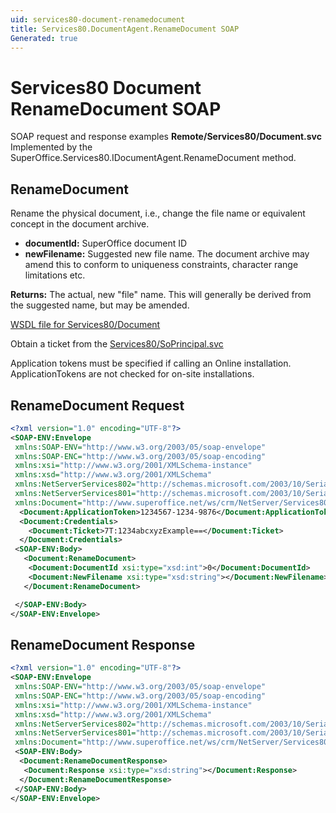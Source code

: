 ```yaml
---
uid: services80-document-renamedocument
title: Services80.DocumentAgent.RenameDocument SOAP
Generated: true
---
```


# Services80 Document RenameDocument SOAP

SOAP request and response examples **Remote/Services80/Document.svc**
Implemented by the <see cref="M:SuperOffice.Services80.IDocumentAgent.RenameDocument">SuperOffice.Services80.IDocumentAgent.RenameDocument</see> method.

## RenameDocument

Rename the physical document, i.e., change the file name or equivalent concept in the document archive.

* **documentId:** SuperOffice document ID
* **newFilename:** Suggested new file name. The document archive may amend this to conform to uniqueness constraints, character range limitations etc.

**Returns:** The actual, new "file" name. This will generally be derived from the suggested name, but may be amended.


[WSDL file for Services80/Document](../Services80-Document.md)

Obtain a ticket from the [Services80/SoPrincipal.svc](../SoPrincipal/index.md)

Application tokens must be specified if calling an Online installation. ApplicationTokens are not checked for on-site installations.

## RenameDocument Request

```xml
<?xml version="1.0" encoding="UTF-8"?>
<SOAP-ENV:Envelope
 xmlns:SOAP-ENV="http://www.w3.org/2003/05/soap-envelope"
 xmlns:SOAP-ENC="http://www.w3.org/2003/05/soap-encoding"
 xmlns:xsi="http://www.w3.org/2001/XMLSchema-instance"
 xmlns:xsd="http://www.w3.org/2001/XMLSchema"
 xmlns:NetServerServices802="http://schemas.microsoft.com/2003/10/Serialization/Arrays"
 xmlns:NetServerServices801="http://schemas.microsoft.com/2003/10/Serialization/"
 xmlns:Document="http://www.superoffice.net/ws/crm/NetServer/Services80">
  <Document:ApplicationToken>1234567-1234-9876</Document:ApplicationToken>
  <Document:Credentials>
    <Document:Ticket>7T:1234abcxyzExample==</Document:Ticket>
  </Document:Credentials>
 <SOAP-ENV:Body>
   <Document:RenameDocument>
    <Document:DocumentId xsi:type="xsd:int">0</Document:DocumentId>
    <Document:NewFilename xsi:type="xsd:string"></Document:NewFilename>
   </Document:RenameDocument>

 </SOAP-ENV:Body>
</SOAP-ENV:Envelope>

```


## RenameDocument Response

```xml
<?xml version="1.0" encoding="UTF-8"?>
<SOAP-ENV:Envelope
 xmlns:SOAP-ENV="http://www.w3.org/2003/05/soap-envelope"
 xmlns:SOAP-ENC="http://www.w3.org/2003/05/soap-encoding"
 xmlns:xsi="http://www.w3.org/2001/XMLSchema-instance"
 xmlns:xsd="http://www.w3.org/2001/XMLSchema"
 xmlns:NetServerServices802="http://schemas.microsoft.com/2003/10/Serialization/Arrays"
 xmlns:NetServerServices801="http://schemas.microsoft.com/2003/10/Serialization/"
 xmlns:Document="http://www.superoffice.net/ws/crm/NetServer/Services80">
 <SOAP-ENV:Body>
  <Document:RenameDocumentResponse>
   <Document:Response xsi:type="xsd:string"></Document:Response>
  </Document:RenameDocumentResponse>
 </SOAP-ENV:Body>
</SOAP-ENV:Envelope>

```

